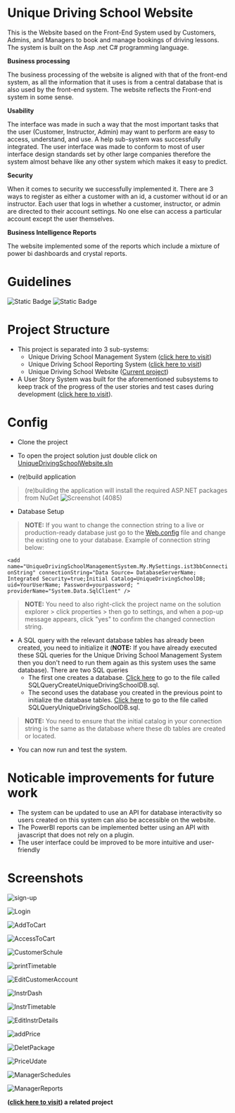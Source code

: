 # Unique Driving School Website

This is the Website based on the Front-End System used by Customers, Admins, and Managers to book and manage bookings of driving lessons. The system is built on the Asp .net C# programming language.

**Business processing**	

The business processing of the website is aligned with that of the front-end system, as all the information that it uses is from a central database that is also used by the front-end system. The website reflects the Front-end system in some sense.



**Usability**	

The interface was made in such a way that the most important tasks that the user (Customer, Instructor, Admin) may want to perform are easy to access, understand, and use.  A help sub-system was successfully integrated. The user interface was made to conform to most of user interface design standards set by other large companies therefore the system almost behave like any other system which makes it easy to predict.


**Security**	

When it comes to security we successfully implemented it. There are 3 ways to register as either a customer with an id, a customer without id or an instructor. Each user that logs in whether a customer, instructor, or admin are directed to their account settings. No one else can access a particular account except the user themselves.


**Business Intelligence Reports**
	
The website implemented some of the reports which include a mixture of power bi dashboards and crystal reports.

# Guidelines

![Static Badge](https://img.shields.io/badge/Visual%20Studio-2010%20or%20later-green) ![Static Badge](https://img.shields.io/badge/.Net%20Framework-4.5.2-blue)

# Project Structure

- This project is separated into 3 sub-systems:
  - Unique Driving School Management System ([click here to visit](/../../../UniqueDrivingSchoolManagementSystem))
  - Unique Driving School Reporting System ([click here to visit](/../../../UniqueDrivingSchoolReportingSystem))
  - Unique Driving School Website ([Current project](/))
- A User Story System was built for the aforementioned subsystems to keep track of the progress of the user stories and test cases during development  ([click here to visit](/../../../UserStoryApp)).

# Config

- Clone the project
- To open the project solution just double click on [UniqueDrivingSchoolWebsite.sln](/UniqueDrivingSchoolWebsite.sln) 

- (re)build application
> (re)building the application will install the required ASP.NET packages from NuGet
![Screenshot (4085)](https://github.com/LuckyMaley/UniqueDrivingSchoolReportingSystem/assets/58641501/302508b0-9f80-43d2-9d7e-454cc445c11f)


- Database Setup
> **NOTE:** If you want to change the connection string to a live or production-ready database just go to the [Web.config](/UniqueDrivingSchoolWebsite/Web.config) file and change the existing one to your database. Example of connection string below:

 ```<add name="UniqueDrivingSchoolManagementSystem.My.MySettings.ist3bbConnectionString" connectionString="Data Source= DatabaseServerName; Integrated Security=true;Initial Catalog=UniqueDrivingSchoolDB; uid=YourUserName; Password=yourpassword; " providerName="System.Data.SqlClient" />``` 
 
 > **NOTE:** You need to also right-click the project name on the solution explorer > click properties > then go to settings, and when a pop-up message appears, click "yes" to confirm the changed connection string.

- A SQL query with the relevant database tables has already been created, you need to initialize it (**NOTE:** If you have already executed these SQL queries for the Unique Driving School Management System then you don't need to run them again as this system uses the same database). There are two SQL queries
  - The first one creates a database. [Click here](/UniqueDrivingSchoolManagementSystem/SQLQueryCreateUniqueDrivingSchoolDB.sql) to go to the file called SQLQueryCreateUniqueDrivingSchoolDB.sql.
  - The second uses the database you created in the previous point to initialize the database tables. [Click here](/UniqueDrivingSchoolManagementSystem/SQLQueryUniqueDrivingSchoolDB.sql) to go to the file called SQLQueryUniqueDrivingSchoolDB.sql.

> **NOTE:** You need to ensure that the initial catalog in your connection string is the same as the database where these db tables are created or located.

- You can now run and test the system.

# Noticable improvements for future work

- The system can be updated to use an API for database interactivity so users created on this system can also be accessible on the website.
- The PowerBI reports can be implemented better using an API with javascript that does not rely on a plugin.
- The user interface could be improved to be more intuitive and user-friendly


# Screenshots

![sign-up](https://github.com/LuckyMaley/UniqueDrivingSchoolWebsite/assets/58641501/3c0d8f48-e648-46c9-8155-c6d5c70d521b)

![Login](https://github.com/LuckyMaley/UniqueDrivingSchoolWebsite/assets/58641501/05b36436-d63a-485b-8031-1d709ca504c3)

![AddToCart](https://github.com/LuckyMaley/UniqueDrivingSchoolWebsite/assets/58641501/002ceeb7-3c36-48d4-a8b4-dce1f9e70867)

![AccessToCart](https://github.com/LuckyMaley/UniqueDrivingSchoolWebsite/assets/58641501/613013aa-9352-4d85-af93-6d851f7a1000)

![CustomerSchule](https://github.com/LuckyMaley/UniqueDrivingSchoolWebsite/assets/58641501/e97e1c78-f428-4282-89e3-6862fba6162d)

![printTimetable](https://github.com/LuckyMaley/UniqueDrivingSchoolWebsite/assets/58641501/90ba8c91-2098-4549-ad3d-0c32b6677f59)

![EditCustomerAccount](https://github.com/LuckyMaley/UniqueDrivingSchoolWebsite/assets/58641501/a4809e4b-3626-48f4-9863-6784b4919be2)

![InstrDash](https://github.com/LuckyMaley/UniqueDrivingSchoolWebsite/assets/58641501/dc8782a8-63e1-4262-b889-1c07ace60c85)

![InstrTimetable](https://github.com/LuckyMaley/UniqueDrivingSchoolWebsite/assets/58641501/32064460-60d7-4b29-9a7f-2ec3ef86ef03)

![EditInstrDetails](https://github.com/LuckyMaley/UniqueDrivingSchoolWebsite/assets/58641501/40c58814-5b1b-4507-9a3c-83373f6fe38a)

![addPrice](https://github.com/LuckyMaley/UniqueDrivingSchoolWebsite/assets/58641501/4c7c782b-ce58-4017-8dc1-f668c3c5b9f2)

![DeletPackage](https://github.com/LuckyMaley/UniqueDrivingSchoolWebsite/assets/58641501/b0dfe111-0a37-4c08-91a7-161d9514f365)

![PriceUdate](https://github.com/LuckyMaley/UniqueDrivingSchoolWebsite/assets/58641501/8d91a0cf-426d-45c2-b584-495fd6bfec86)

![ManagerSchedules](https://github.com/LuckyMaley/UniqueDrivingSchoolWebsite/assets/58641501/22a3d070-f733-4eb0-92b0-9f4584712dfc)

![ManagerReports](https://github.com/LuckyMaley/UniqueDrivingSchoolWebsite/assets/58641501/a12a6156-7140-4f33-b18a-963c7eb08f33)

**([click here to visit](/../../../UniqueDrivingSchoolManagementSystem)) a related project**




